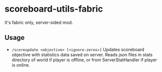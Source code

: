 # scoreboard-utils-fabric
It's fabric only, server-sided mod.
## Usage
* `/scoreupdate <objective> [<ignore-zeros>]`
Updates scoreboard objective with statistics data saved on server.
Reads json files in stats directory of world if player is offline, or from ServerStatHandler if player is online.
